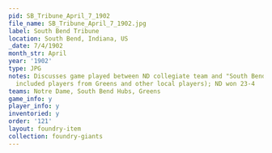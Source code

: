 ```yaml
---
pid: SB_Tribune_April_7_1902
file_name: SB_Tribune_April_7_1902.jpg
label: South Bend Tribune
location: South Bend, Indiana, US
_date: 7/4/1902
month_str: April
year: '1902'
type: JPG
notes: Discusses game played between ND collegiate team and "South Bend Hubs" (which
  included players from Greens and other local players); ND won 23-4
teams: Notre Dame, South Bend Hubs, Greens
game_info: y
player_info: y
inventoried: y
order: '121'
layout: foundry-item
collection: foundry-giants
---
```

